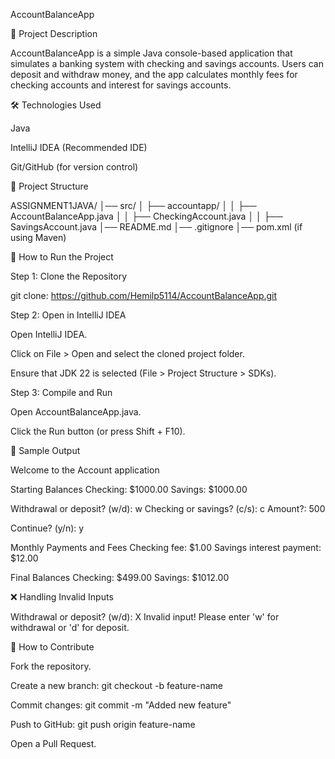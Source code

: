 AccountBalanceApp

📌 Project Description

AccountBalanceApp is a simple Java console-based application that simulates a banking system with checking and savings accounts. Users can deposit and withdraw money, and the app calculates monthly fees for checking accounts and interest for savings accounts.

🛠 Technologies Used

Java

IntelliJ IDEA (Recommended IDE)

Git/GitHub (for version control)

📂 Project Structure

ASSIGNMENT1JAVA/
│── src/
│   ├── accountapp/
│   │   ├── AccountBalanceApp.java
│   │   ├── CheckingAccount.java
│   │   ├── SavingsAccount.java
│── README.md
│── .gitignore
│── pom.xml (if using Maven)

🚀 How to Run the Project

Step 1: Clone the Repository

git clone: https://github.com/Hemilp5114/AccountBalanceApp.git

Step 2: Open in IntelliJ IDEA

Open IntelliJ IDEA.

Click on File > Open and select the cloned project folder.

Ensure that JDK 22 is selected (File > Project Structure > SDKs).

Step 3: Compile and Run

Open AccountBalanceApp.java.

Click the Run button (or press Shift + F10).

📌 Sample Output

Welcome to the Account application

Starting Balances
Checking: $1000.00
Savings:  $1000.00

Withdrawal or deposit? (w/d): w
Checking or savings? (c/s): c
Amount?: 500

Continue? (y/n): y

Monthly Payments and Fees
Checking fee:              $1.00
Savings interest payment:  $12.00

Final Balances
Checking: $499.00
Savings:  $1012.00

❌ Handling Invalid Inputs

Withdrawal or deposit? (w/d): X
Invalid input! Please enter 'w' for withdrawal or 'd' for deposit.

📌 How to Contribute

Fork the repository.

Create a new branch: git checkout -b feature-name

Commit changes: git commit -m "Added new feature"

Push to GitHub: git push origin feature-name

Open a Pull Request.

